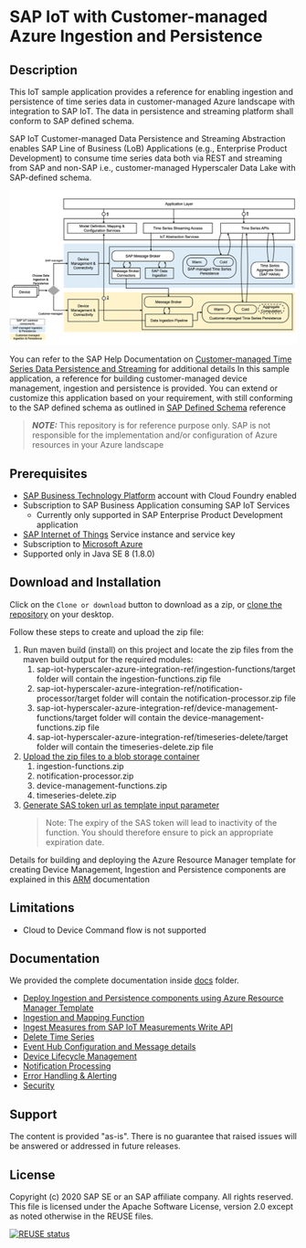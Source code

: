 # SAP IoT with Customer-managed Azure Ingestion and Persistence



## Description

This IoT sample application provides a reference for enabling ingestion and persistence of time series data in customer-managed Azure landscape with integration to SAP IoT. The data in persistence and streaming platform shall conform to SAP defined schema.

SAP IoT Customer-managed Data Persistence and Streaming Abstraction enables SAP Line of Business (LoB) Applications (e.g., Enterprise Product Development) to consume time series data both via REST and streaming from SAP and non-SAP i.e., customer-managed Hyperscaler Data Lake with SAP-defined schema.

![SAP IoT Abstraction Solution Overview](doc/img/solution-overview.png)

You can refer to the SAP Help Documentation on [Customer-managed Time Series Data Persistence and Streaming](https://help.sap.com/viewer/224d189da0314339a1dd99489de10e48/latest/en-US/f462b54bdf664a819e1d3af3db4d9dde.html) for additional details
In this sample application, a reference for building customer-managed device management, ingestion and persistence is provided. You can extend or customize
 this application based on your requirement, with still conforming to the SAP defined schema as outlined in [SAP Defined Schema](https://help.sap.com/viewer/224d189da0314339a1dd99489de10e48/latest/en-US/e8ecfd58a5974bbb83706cf5d3706485.html) reference

> **_NOTE:_** This repository is for reference purpose only. SAP is not responsible for the implementation and/or configuration of Azure resources in your Azure landscape

## Prerequisites

- [SAP Business Technology Platform](https://cloudplatform.sap.com/index.html) account with Cloud Foundry enabled
- Subscription to SAP Business Application consuming SAP IoT Services
  - Currently only supported in SAP Enterprise Product Development application
- [SAP Internet of Things](https://www.sap.com/products/iot-data-services.html) Service instance and service key
- Subscription to [Microsoft Azure](https://azure.microsoft.com/)
- Supported only in Java SE 8 (1.8.0)

## Download and Installation

Click on the `Clone or download` button to download as a zip, or [clone the repository](https://help.github.com/articles/cloning-a-repository/) on your
desktop.

Follow these steps to create and upload the zip file:

1. Run maven build (install) on this project and locate the zip files from the maven build output for the required modules:  
    1. sap-iot-hyperscaler-azure-integration-ref/ingestion-functions/target folder will contain the ingestion-functions.zip file
    2. sap-iot-hyperscaler-azure-integration-ref/notification-processor/target folder will contain the notification-processor.zip file
    3. sap-iot-hyperscaler-azure-integration-ref/device-management-functions/target folder will contain the device-management-functions.zip file
    4. sap-iot-hyperscaler-azure-integration-ref/timeseries-delete/target folder will contain the timeseries-delete.zip file
2. [Upload the zip files to a blob storage container](https://docs.microsoft.com/en-us/azure/storage/blobs/storage-quickstart-blobs-portal)
    1. ingestion-functions.zip
    2. notification-processor.zip
    3. device-management-functions.zip
    4. timeseries-delete.zip
3. [Generate SAS token url as template input parameter](https://docs.microsoft.com/en-us/azure/storage/common/storage-sas-overview)
    > Note: The expiry of the SAS token will lead to inactivity of the function. You should therefore ensure to pick an appropriate expiration date.

Details for building and deploying the Azure Resource Manager template for creating Device Management, Ingestion and Persistence components are explained in this [ARM](doc/ARM.md) documentation

## Limitations

- Cloud to Device Command flow is not supported

## Documentation

We provided the complete documentation inside [docs](./doc) folder.

- [Deploy Ingestion and Persistence components using Azure Resource Manager Template](doc/ARM.md)
- [Ingestion and Mapping Function](doc/Ingestion.md)
- [Ingest Measures from SAP IoT Measurements Write API](doc/AvroParserFunction.md)
- [Delete Time Series](doc/DeleteTimeSeries.md)
- [Event Hub Configuration and Message details](doc/MessageBroker.md)
- [Device Lifecycle Management](doc/DeviceManagement.md)
- [Notification Processing](doc/NotificationProcessor.md)
- [Error Handling & Alerting](doc/ErrorHandling.md)
- [Security](doc/Security.md)

## Support

The content is provided "as-is". There is no guarantee that raised issues will be answered or addressed in future releases.

## License

Copyright (c) 2020 SAP SE or an SAP affiliate company. All rights reserved. This file is licensed under the Apache Software License, version 2.0  except as
noted otherwise in the REUSE files.

[![REUSE status](https://api.reuse.software/badge/github.com/SAP-samples/sap-iot-hyperscaler-azure-integration-ref)](https://api.reuse.software/info/github.com/SAP-samples/sap-iot-hyperscaler-azure-integration-ref)
